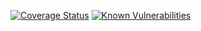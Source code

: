 [![Coverage Status](https://coveralls.io/repos/github/guialexandree/clean-react-ts/badge.svg?branch=master)](https://coveralls.io/github/guialexandree/clean-react-ts?branch=master)
[![Known Vulnerabilities](https://snyk.io/test/github/guialexandree/clean-react-ts/badge.svg)](https://snyk.io/test/github/guialexandree/clean-react-ts)